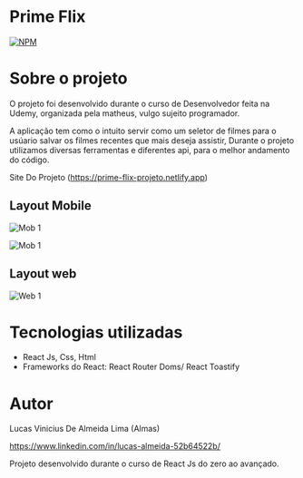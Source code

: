 # Prime Flix
[![NPM](https://img.shields.io/npm/l/react)](https://github.com/AlmasBrightSky/Assets/blob/Main/LICENSE) 

# Sobre o projeto

O projeto foi desenvolvido durante o curso de Desenvolvedor feita na Udemy, organizada pela matheus, vulgo sujeito programador.

A aplicação tem como o intuito servir como um seletor de filmes para o usúario salvar os filmes recentes que mais deseja assistir, Durante o projeto utilizamos diversas ferramentas e diferentes api, para o melhor andamento do código. 

Site Do Projeto (https://prime-flix-projeto.netlify.app)

## Layout Mobile
![Mob 1](https://github.com/AlmasBrightSky/Assets/blob/Main/Assets/Orlando%20City%20Menu.mobile.fw.png)

![Mob 1](https://github.com/AlmasBrightSky/Assets/blob/Main/Assets/Orlando%20City.mobile.fw.png)


## Layout web
![Web 1](https://github.com/AlmasBrightSky/Assets/blob/Main/Assets/Orlando%20City.fw.png)

# Tecnologias utilizadas
- React Js, Css, Html
- Frameworks do React: React Router Doms/ React Toastify

# Autor

Lucas Vinicius De Almeida Lima (Almas)

https://www.linkedin.com/in/lucas-almeida-52b64522b/

Projeto desenvolvido durante o curso de React Js do zero ao avançado.
